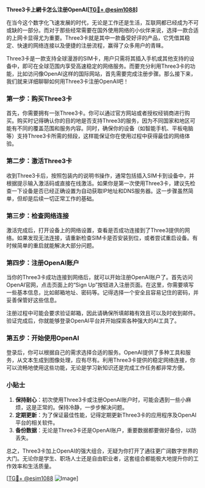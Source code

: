 **Three3卡上網卡怎么注册OpenAI[[TG💪+ @esim1088](https://t.me/s/esim1088)]**

在当今这个数字化飞速发展的时代，无论是工作还是生活，互联网都已经成为不可或缺的一部分。而对于那些经常需要在国外使用网络的小伙伴来说，选择一款合适的上网卡显得尤为重要。Three3卡就是其中一款备受好评的产品，它凭借其稳定、快速的网络连接以及便捷的注册流程，赢得了众多用户的青睐。

Three3卡是一款支持全球漫游的SIM卡，用户只需将其插入手机或其他支持的设备中，即可在全球范围内享受高速稳定的网络服务。而要充分利用Three3卡的功能，比如访问像OpenAI这样的国际网站，首先需要完成注册步骤。那么接下来，我们就来详细聊聊如何用Three3卡注册OpenAI吧！

### **第一步：购买Three3卡**

首先，你需要拥有一张Three3卡。你可以通过官方网站或者授权经销商进行购买。购买时记得确认你的目的地是否支持Three3的服务，因为不同国家和地区可能有不同的覆盖范围和服务内容。同时，确保你的设备（如智能手机、平板电脑等）支持Three3卡所需的频段，这样能保证你在使用过程中获得最佳的网络体验。

### **第二步：激活Three3卡**

收到Three3卡后，按照包装内的说明书操作，通常包括插入SIM卡到设备中，并根据提示输入激活码或直接在线激活。如果你是第一次使用Three3卡，建议先检查一下设备是否已经正确设置为自动获取IP地址和DNS服务器。这一步骤虽然简单，但却是后续一切正常工作的基础。

### **第三步：检查网络连接**

激活完成后，打开设备上的网络设置，查看是否成功连接到了Three3提供的网络。如果发现无法连接，请重新检查SIM卡是否安装到位，或者尝试重启设备。有时候简单的重启就能解决大部分问题。

### **第四步：注册OpenAI账户**

当你的Three3卡成功连接到网络后，就可以开始注册OpenAI账户了。首先访问OpenAI官网，点击页面上的“Sign Up”按钮进入注册页面。在这里，你需要填写一些基本信息，比如邮箱地址、密码等。记得选择一个安全且容易记住的密码，并妥善保管好这些信息。

注册过程中可能会要求验证邮箱，因此请确保所填邮箱有效且可以及时收到邮件。验证完成后，你就能够登录OpenAI平台并开始探索各种强大的AI工具了。

### **第五步：开始使用OpenAI**

登录后，你可以根据自己的需求选择合适的服务。OpenAI提供了多种工具和服务，从文本生成到图像处理，应有尽有。利用Three3卡提供的稳定网络连接，你可以流畅地使用这些功能，无论是学习新知识还是完成工作任务都非常方便。

### **小贴士**

1. **保持耐心**：初次使用Three3卡或注册OpenAI账户时，可能会遇到一些小麻烦，这是正常的。保持冷静，一步步解决问题。
2. **定期更新**：为了保证最佳性能，记得定期更新Three3卡的应用程序及OpenAI平台的相关软件。
3. **备份数据**：无论是Three3卡还是OpenAI账户，重要数据都要做好备份，以防丢失。

总之，Three3卡加上OpenAI的强大组合，无疑为你打开了通往更广阔数字世界的大门。无论你是学生、职场人士还是自由职业者，这套组合都能极大地提升你的工作效率和生活质量。

[[TG💪+ @esim1088](https://t.me/s/esim1088) ![Image](https://i.postimg.cc/4NQfJmqS/Snipaste-2025-05-13-00-14-12.png)]